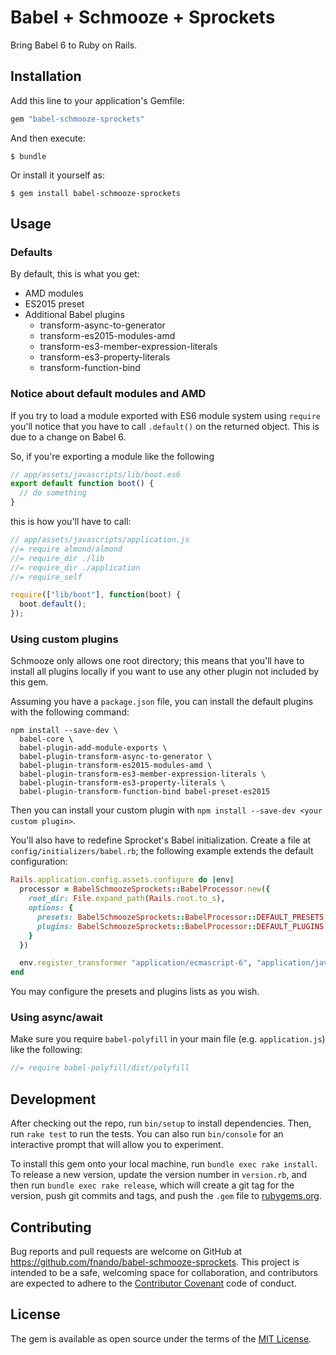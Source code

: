 # Babel + Schmooze + Sprockets

Bring Babel 6 to Ruby on Rails.

## Installation

Add this line to your application's Gemfile:

```ruby
gem "babel-schmooze-sprockets"
```

And then execute:

    $ bundle

Or install it yourself as:

    $ gem install babel-schmooze-sprockets

## Usage

### Defaults

By default, this is what you get:

- AMD modules
- ES2015 preset
- Additional Babel plugins
  - transform-async-to-generator
  - transform-es2015-modules-amd
  - transform-es3-member-expression-literals
  - transform-es3-property-literals
  - transform-function-bind

### Notice about default modules and AMD

If you try to load a module exported with ES6 module system using `require` you'll notice that you have to call `.default()` on the returned object. This is due to a change on Babel 6.

So, if you're exporting a module like the following

```js
// app/assets/javascripts/lib/boot.es6
export default function boot() {
  // do something
}
```

this is how you'll have to call:

```js
// app/assets/javascripts/application.js
//= require almond/almond
//= require_dir ./lib
//= require_dir ./application
//= require_self

require(["lib/boot"], function(boot) {
  boot.default();
});
```

### Using custom plugins

Schmooze only allows one root directory; this means that you'll have to install all plugins locally if you want to use any other plugin not included by this gem.

Assuming you have a `package.json` file, you can install the default plugins with the following command:

```
npm install --save-dev \
  babel-core \
  babel-plugin-add-module-exports \
  babel-plugin-transform-async-to-generator \
  babel-plugin-transform-es2015-modules-amd \
  babel-plugin-transform-es3-member-expression-literals \
  babel-plugin-transform-es3-property-literals \
  babel-plugin-transform-function-bind babel-preset-es2015
```

Then you can install your custom plugin with `npm install --save-dev <your custom plugin>`.

You'll also have to redefine Sprocket's Babel initialization. Create a file at `config/initializers/babel.rb`; the following example extends the default configuration:

```ruby
Rails.application.config.assets.configure do |env|
  processor = BabelSchmoozeSprockets::BabelProcessor.new({
    root_dir: File.expand_path(Rails.root.to_s),
    options: {
      presets: BabelSchmoozeSprockets::BabelProcessor::DEFAULT_PRESETS,
      plugins: BabelSchmoozeSprockets::BabelProcessor::DEFAULT_PLUGINS + ["your-custom-plugin"]
    }
  })

  env.register_transformer "application/ecmascript-6", "application/javascript", processor
end
```

You may configure the presets and plugins lists as you wish.

### Using async/await

Make sure you require `babel-polyfill` in your main file (e.g. `application.js`) like the following:

```js
//= require babel-polyfill/dist/polyfill
```

## Development

After checking out the repo, run `bin/setup` to install dependencies. Then, run `rake test` to run the tests. You can also run `bin/console` for an interactive prompt that will allow you to experiment.

To install this gem onto your local machine, run `bundle exec rake install`. To release a new version, update the version number in `version.rb`, and then run `bundle exec rake release`, which will create a git tag for the version, push git commits and tags, and push the `.gem` file to [rubygems.org](https://rubygems.org).

## Contributing

Bug reports and pull requests are welcome on GitHub at https://github.com/fnando/babel-schmooze-sprockets. This project is intended to be a safe, welcoming space for collaboration, and contributors are expected to adhere to the [Contributor Covenant](http://contributor-covenant.org) code of conduct.


## License

The gem is available as open source under the terms of the [MIT License](http://opensource.org/licenses/MIT).
